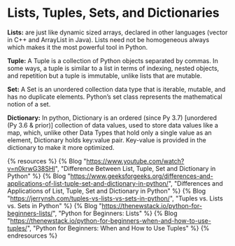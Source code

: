 # Lists, Tuples, Sets, and Dictionaries

**Lists:** are just like dynamic sized arrays, declared in other languages (vector in C++ and ArrayList in Java). Lists need not be homogeneous always which makes it the most powerful tool in Python.

**Tuple:** A Tuple is a collection of Python objects separated by commas. In some ways, a tuple is similar to a list in terms of indexing, nested objects, and repetition but a tuple is immutable, unlike lists that are mutable.

**Set:** A Set is an unordered collection data type that is iterable, mutable, and has no duplicate elements. Python’s set class represents the mathematical notion of a set.

**Dictionary:** In python, Dictionary is an ordered (since Py 3.7) [unordered (Py 3.6 & prior)] collection of data values, used to store data values like a map, which, unlike other Data Types that hold only a single value as an element, Dictionary holds key:value pair. Key-value is provided in the dictionary to make it more optimized.

{% resources %}
  {% Blog "https://www.youtube.com/watch?v=n0krwG38SHI", "Difference Between List, Tuple, Set and Dictionary in Python" %}
  {% Blog "https://www.geeksforgeeks.org/differences-and-applications-of-list-tuple-set-and-dictionary-in-python/", "Differences and Applications of List, Tuple, Set and Dictionary in Python" %}
  {% Blog "https://jerrynsh.com/tuples-vs-lists-vs-sets-in-python/", "Tuples vs. Lists vs. Sets in Python" %}
  {% Blog "https://thenewstack.io/python-for-beginners-lists/", "Python for Beginners: Lists" %}
  {% Blog "https://thenewstack.io/python-for-beginners-when-and-how-to-use-tuples/", "Python for Beginners: When and How to Use Tuples" %}
{% endresources %}
